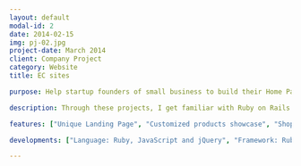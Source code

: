 ```yaml
---
layout: default
modal-id: 2
date: 2014-02-15
img: pj-02.jpg
project-date: March 2014
client: Company Project
category: Website
title: EC sites

purpose: Help startup founders of small business to build their Home Page sites with e-commerce feature.

description: Through these projects, I get familiar with Ruby on Rails and the MVC structure. From database design, feature implement to website deploy, I can handle a project independently. 

features: ["Unique Landing Page", "Customized products showcase", "Shopping Cart and online payment", "Customized payment process to fit the business logic for different project"]

developments: ["Language: Ruby, JavaScript and jQuery", "Framework: Ruby on Rails", "Production Environment <br> (Server/DB/Platform/Cloud Provider): <br> Nginx / mySQL / Linux / Linode"]

---
```

